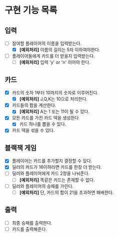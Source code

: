 # 구현 기능 목록

## 입력

- [ ] 참여할 플레이어의 이름을 입력받는다.
    - [x] **[예외처리]** 이름의 길이는 5자 이하여야한다.
- [ ] 플레이어들에게 카드를 더 받을지 입력받는다.
    - [ ] **[예외처리]** 입력 'y' or 'n' 이어야 한다.

## 카드

- [x] 카드의 숫자 1부터 10까지의 숫자로 이루어진다.
    - [x] **[예외처리]** J,Q,K는 10으로 처리한다.
- [x] 카드들의 합을 계산한다.
    - [x] **[예외처리]** A는 1 또는 11이 될 수 있다.
- [x] 모든 카드를 가진 카드 덱을 생성한다
    - [x] 카드 하나를 뽑을 수 있다.
- [x] 카드 덱을 섞을 수 있다.

## 블랙잭 게임

- [x] 플레이어는 카드를 추가할지 결정할 수 있다.
- [x] 딜러의 카드가 16이하라면 카드를 한장 더 받는다.
- [ ] 딜러와 플레이어에게 카드 2장을 나눠준다.
    - [ ] **[예외처리]** 똑같은 카드는 존재할 수 없다.
- [ ] 딜러와 플레이어의 승패를 가린다.
    - [ ] **[예외처리]** 단, 카드의 합이 21을 초과하면 패배한다.

## 출력

- [ ] 최종 승패를 출력한다.
- [ ] 카드를 출력해준다.
